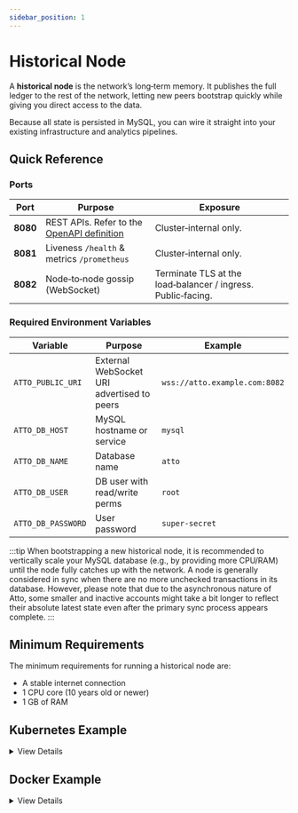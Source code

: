 ```yaml
---
sidebar_position: 1
---
```


# Historical Node

A **historical node** is the network’s long‑term memory. It publishes the full ledger to the rest of the network,
letting new peers bootstrap quickly while giving you direct access to the data.

Because all state is persisted in MySQL, you can wire it straight into your existing infrastructure and analytics
pipelines.

## Quick Reference

### Ports

| Port     | Purpose                                                 | Exposure                                                     |
|----------|---------------------------------------------------------|--------------------------------------------------------------|
| **8080** | REST APIs. Refer to the [OpenAPI definition](/api/node) | Cluster‑internal only.                                       |
| **8081** | Liveness `/health` & metrics `/prometheus`              | Cluster‑internal only.                                       |
| **8082** | Node‑to‑node gossip (WebSocket)                         | Terminate TLS at the load‑balancer / ingress. Public‑facing. |

### Required Environment Variables

| Variable           | Purpose                                    | Example                       |
|--------------------|--------------------------------------------|-------------------------------|
| `ATTO_PUBLIC_URI`  | External WebSocket URI advertised to peers | `wss://atto.example.com:8082` |
| `ATTO_DB_HOST`     | MySQL hostname or service                  | `mysql`                       |
| `ATTO_DB_NAME`     | Database name                              | `atto`                        |
| `ATTO_DB_USER`     | DB user with read/write perms              | `root`                        |
| `ATTO_DB_PASSWORD` | User password                              | `super-secret`                |

:::tip
When bootstrapping a new historical node, it is recommended to vertically scale your MySQL database (e.g., by providing
more CPU/RAM) until the node fully catches up with the network. A node is generally considered in sync when there are no
more unchecked transactions in its database. However, please note that due to the asynchronous nature of Atto, some
smaller and inactive accounts might take a bit longer to reflect their absolute latest state even after the primary sync
process appears complete.
:::

## Minimum Requirements

The minimum requirements for running a historical node are:

- A stable internet connection
- 1 CPU core (10 years old or newer)
- 1 GB of RAM

## Kubernetes Example

<details>
<summary>View Details</summary>


Below is a trimmed manifest that assumes you already have a `Secret` named `atto-db` containing your database
credentials and a reachable MySQL service called `mysql`.

```yaml
apiVersion: apps/v1
kind: Deployment
metadata:
  name: atto-historical
  labels:
    app: atto-historical
spec:
  replicas: 1
  selector:
    matchLabels:
      app: atto-historical
  template:
    metadata:
      labels:
        app: atto-historical
        role: historical
    spec:
      containers:
        - name: node
          image: ghcr.io/attocash/node:live
          env:
            - name: ATTO_PUBLIC_URI
              value: "wss://atto.example.com:8082"
            - name: ATTO_DB_HOST
              value: "mysql"
            - name: ATTO_DB_NAME
              valueFrom:
                secretKeyRef:
                  name: atto-db
                  key: NAME
            - name: ATTO_DB_USER
              valueFrom:
                secretKeyRef:
                  name: atto-db
                  key: USER
            - name: ATTO_DB_PASSWORD
              valueFrom:
                secretKeyRef:
                  name: atto-db
                  key: PASSWORD
          ports:
            - containerPort: 8080 # REST
            - containerPort: 8081 # health + metrics
            - containerPort: 8082 # gossip WS
```

</details>

## Docker Example

<details>
<summary>View Details</summary>

This section guides you through setting up a minimal Atto historical node along with a MySQL 8.4 database using Docker
Compose.

**Steps:**

1. **Create a Directory:**
   First, create a new, empty directory on your system. This directory will hold your Docker Compose configuration and
   the persistent MySQL data.
   ```bash
   mkdir atto-historical-node
   cd atto-historical-node
   ```

2. **Create the Docker Compose File:**
   Inside the `atto-historical-node` directory, create a file named `docker-compose.yml`.

3. **Paste the Configuration:**
   Open the `docker-compose.yml` file in a text editor and paste the following content into it:

```yaml
# docker-compose.yml
services:
  node-mysql:
    image: "mysql:8.4"
    environment:
      MYSQL_ALLOW_EMPTY_PASSWORD: "yes"
      MYSQL_DATABASE: "node"
      MYSQL_ROOT_PASSWORD: "root"
    volumes:
      - node_mysql_data:/var/lib/mysql
    healthcheck:
      test: [ "CMD", "mysqladmin", "ping", "-h", "localhost" ]
      interval: 30s
      timeout: 10s
      retries: 3
    restart: unless-stopped

  node:
    image: "ghcr.io/attocash/node:live"
    ports:
      - "8080:8080"   # REST
      - "8081:8081"   # health + metrics
      - "8082:8082"   # gossip WS
    environment:
      ATTO_PUBLIC_URI: "ws(s)://{external ip or domain}:8082"
      ATTO_DB_HOST: "node-mysql"
      ATTO_DB_NAME: "node"
      ATTO_DB_USER: "root"
      ATTO_DB_PASSWORD: "root"
    depends_on:
      - node-mysql
    restart: unless-stopped

volumes:
  node_mysql_data:
```

You should modify the `ATTO_PUBLIC_URI`, `ATTO_DB_NAME`, `ATTO_DB_USER`, `ATTO_DB_PASSWORD`, and other settings to suit
your setup like port mapping.

:::warning
Don't forget to set `ATTO_PUBLIC_URI`, otherwise your node won't be reachable. `{external-ip}` should be replaced with
your actual public IP address, which can be found at [whatismyip.com](https://www.whatismyip.com).
:::

</details>
